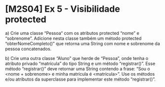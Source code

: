 # [M2S04] Ex 5 - Visibilidade protected
a) Crie uma classe “Pessoa“ com os atributos protected  “nome” e “sobrenome”. Adicione nesta classe também um método protected “obterNomeCompleto()” que retorna uma String com nome e sobrenome da pessoa concatenados.

b) Crie uma outra classe “Aluno” que herde de “Pessoa”, onde tenha o atributo privado “matrícula” do tipo String e um método “registrar()”. Esse método “registrar()” deve retornar uma String contendo a frase: “Sou o <nome + sobrenome> e minha matrícula é <matrícula>”. Use os métodos e/ou atributos da superclasse para implementar este método “registrar()”.